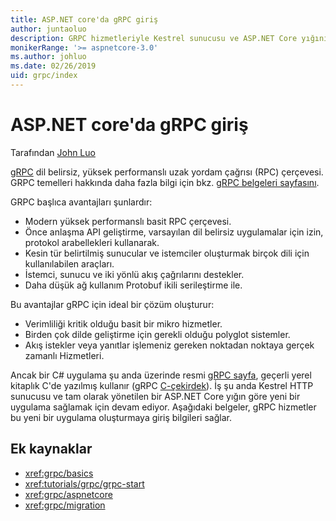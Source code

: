 ```yaml
---
title: ASP.NET core'da gRPC giriş
author: juntaoluo
description: GRPC hizmetleriyle Kestrel sunucusu ve ASP.NET Core yığını hakkında bilgi edinin.
monikerRange: '>= aspnetcore-3.0'
ms.author: johluo
ms.date: 02/26/2019
uid: grpc/index
---
```

# <a name="introduction-to-grpc-on-aspnet-core"></a>ASP.NET core'da gRPC giriş

Tarafından [John Luo](https://github.com/juntaoluo)

[gRPC](https://grpc.io/docs/guides/) dil belirsiz, yüksek performanslı uzak yordam çağrısı (RPC) çerçevesi. GRPC temelleri hakkında daha fazla bilgi için bkz. [gRPC belgeleri sayfasını](https://grpc.io/docs/).

GRPC başlıca avantajları şunlardır:
* Modern yüksek performanslı basit RPC çerçevesi.
* Önce anlaşma API geliştirme, varsayılan dil belirsiz uygulamalar için izin, protokol arabellekleri kullanarak.
* Kesin tür belirtilmiş sunucular ve istemciler oluşturmak birçok dili için kullanılabilen araçları.
* İstemci, sunucu ve iki yönlü akış çağrılarını destekler.
* Daha düşük ağ kullanım Protobuf ikili serileştirme ile.

Bu avantajlar gRPC için ideal bir çözüm oluşturur:
* Verimliliği kritik olduğu basit bir mikro hizmetler.
* Birden çok dilde geliştirme için gerekli olduğu polyglot sistemler.
* Akış istekler veya yanıtlar işlemeniz gereken noktadan noktaya gerçek zamanlı Hizmetleri.

Ancak bir C# uygulama şu anda üzerinde resmi [gRPC sayfa](https://grpc.io/docs/quickstart/csharp.html), geçerli yerel kitaplık C'de yazılmış kullanır (gRPC [C-çekirdek](https://grpc.io/blog/grpc-stacks)). İş şu anda Kestrel HTTP sunucusu ve tam olarak yönetilen bir ASP.NET Core yığın göre yeni bir uygulama sağlamak için devam ediyor. Aşağıdaki belgeler, gRPC hizmetler bu yeni bir uygulama oluşturmaya giriş bilgileri sağlar.

## <a name="additional-resources"></a>Ek kaynaklar

* <xref:grpc/basics>
* <xref:tutorials/grpc/grpc-start>
* <xref:grpc/aspnetcore>
* <xref:grpc/migration>